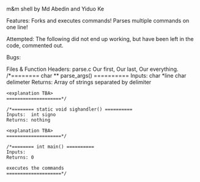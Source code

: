 m&m shell
by Md Abedin and Yiduo Ke

Features:
	Forks and executes commands!
	Parses multiple commands on one line!

Attempted:
	The following did not end up working, but have been left in the code, commented out.
	<TBA>	

Bugs:
	<TBA>
	
Files & Function Headers:
parse.c
	Our first, Our last, Our everything.
	/*======== char ** parse_args() ==========
	Inputs:  char *line
        	  char delimeter
	Returns: Array of strings separated by delimiter

	<explanation TBA>
	====================*/

	/*======== static void sighandler() ==========
	Inputs:  int signo
	Returns: nothing

	<explanation TBA>
	====================*/

	/*======== int main() ==========
	Inputs:  
	Returns: 0

	executes the commands
	====================*/
